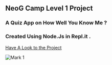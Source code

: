 ## NeoG Camp Level 1 Project
### A Quiz App on How Well You Know Me ?
### Created Using Node.Js in Repl.it .

[Have A Look to the Project](https://replit.com/@SamyakKhairnar/NeoG-Camp-Level-Zero-DO-YOU-KNOW-ABOUT-SAMYAK?embed=1&output=1)


![Mark 1](https://user-images.githubusercontent.com/84782149/205513382-37d83ddd-de9d-4287-9cf2-8c1c78274f41.JPG)
